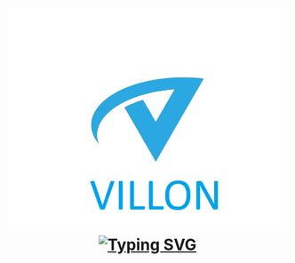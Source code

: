 <h1 align="center">
  <img src="https://github.com/EmpirePlayer/villon_rp/blob/main/VILLON_LOGO.png">
  <a href="https://git.io/typing-svg"><img src="https://readme-typing-svg.demolab.com?font=Fira+Code&pause=1000&width=435&lines=Villon+Role+Play" alt="Typing SVG" /></a>
</h1>

